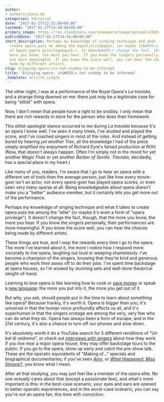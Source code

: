 ```yaml
---
author:
- authors/jenna.md
categories: Editorial
date: "2017-01-27T12:33:00+00:00"
lastmod: "2017-01-27T14:40:00+00:00"
primary_image: https://res.cloudinary.com/schmopera/image/upload/v1545409169/media/webhook-uploads/1485526137668/2017-01-27---Library.jpg.jpg
publishDate: "2017-01-27T14:34:00+00:00"
short_description: Perhaps my knowledge of singing technique and what it takes to
  create opera puts me among the &quot;elite&quot; (or maybe it&#039;s even a form
  of &quot;opera privilege&quot;). It doesn&#039;t change the fact, though, that the
  more you know, the more you hear. If you know the singers personally, their performances
  are more meaningful. If you know the score well, you can hear the choices being
  made by different artists.
slug: enjoying-opera-its-not-snobby-to-be-informed
title: 'Enjoying opera: it&#039;s not snobby to be informed'
_template: article_single
---
```


The other night, I was at a performance of the Royal Opera's *La traviata*, and a strange thing dawned on me: there just may be a legitimate case for being "elitist" with opera.

Now, I don't mean that people have a right to be snobby. I only mean that there are rich rewards in store for the person who does their homework.

This elitist-apologist stance occurred to me during *La traviata* because it's an opera I know well. I've seen it many times, I've studied and played the score, and I've coached singers in most of the roles. And instead of getting bored by hearing *yet another Trav*, all the knowledge I had of the piece simply amplified my enjoyment of Richard Eyre's famed production at ROH. (Now, that doesn't always happen. Often I'm simply not in the mood for yet another *Magic Flute* or yet another *Barber of Seville*. *Traviata*, decidedly, has a special place in my heart.)

Like many of you, readers, I'm aware that I go to hear an opera with a different set of tools than the average person; just like how every movie-goer isn't an actor, not every opera-goer has played opera scores, or even seen very many operas at all. Being knowledgeable about opera doesn't make you a "better" audience member, but it certainly lets you get more out of the performance.

Perhaps my knowledge of singing technique and what it takes to create opera puts me among the "elite" (or maybe it's even a form of "opera privilege"). It doesn't change the fact, though, that the more you know, the more you hear. If you know the singers personally, their performances are more meaningful. If you know the score well, you can hear the choices being made by different artists.

These things are true, and I reap the rewards every time I go to the opera. The more I've learned about it, the more I notice how I respond more viscerally to live opera, laughing out loud or weeping shamelessly. I've become a champion of the singers, knowing that they're kind and generous people who work their asses off to do their jobs. I've spent time backstage at opera houses, so I'm wowed by stunning sets and well-done theatrical sleight-of-hand.

Learning to love opera is like learning how to cook or [save money](/how-much-money-makes-an-artist/) or speak a [new language](/6-creative-ways-to-learn-a-language-affordably/): the more you put into it, the more you get out of it.

But why, you ask, should people put in the time to learn about something like opera? Because frankly, it's worth it. Opera is bigger than you; it's universal in that the human voice profoundly affects us all, and it's superhuman in that the singers onstage are among the very, very few who can do what they do. Opera has always been a form of escape, and in the 21st century, it's also a chance to turn off our phones and slow down.

It's absolutely worth it do a YouTube search for 5 different renditions of "Un bel dì vedremo", or check out [interviews with singers](https://www.youtube.com/channel/UCbNNVvl8UZY-3ghpG2YhTtg/videos) about how they work. If you live near a major opera house, they may offer backstage tours to the public. If you go to the opera, show up early and catch the pre-show talk. These are the operatic equivalents of "Making of..." specials and biographical documentaries; if you've seen [*Amy*](http://www.imdb.com/title/tt2870648/), or [*What Happened, Miss Simone?*](http://www.imdb.com/title/tt4284010/), you know what I mean.

After all that studying, you may just feel like a member of the opera elite. No one *actually* cares about that (except a passionate few), and what's more important is this: in the best-case scenario, your eyes and ears are opened to better operatic expreriences, and in the worst-case scenario, you can say you're not an opera fan, this time with conviction.
